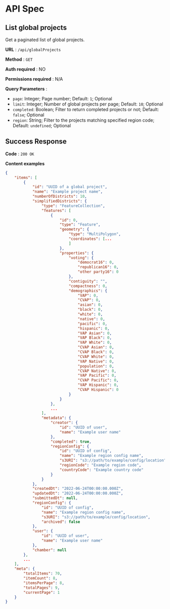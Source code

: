 # API Spec

## List global projects

Get a paginated list of global projects.

**URL** : `/api/globalProjects`

**Method** : `GET`

**Auth required** : NO

**Permissions required** : N/A

**Query Parameters** :
- `page`: Integer; Page number; Default: `1`; Optional
- `limit`: Integer; Number of global projects per page; Default: `10`; Optional
- `completed`: Boolean; Filter to return completed projects or not; Default: `false`; Optional
- `region`: String; Filter to the projects matching specified region code; Default: `undefined`; Optional

## Success Response

**Code** : `200 OK`

**Content examples**

```json
{
    "items": [
        {
            "id": "UUID of a global project",
            "name": "Example project name",
            "numberOfDistricts": 10,
            "simplifiedDistricts": {
                "type": "FeatureCollection",
                "features": [
                    {
                        "id": 0,
                        "type": "Feature",
                        "geometry": {
                            "type": "MultiPolygon",
                            "coordinates": [...
                            ]
                        },
                        "properties": {
                            "voting": {
                                "democrat16": 0,
                                "republican16": 0,
                                "other party16": 0
                            },
                            "contiguity": "",
                            "compactness": 0,
                            "demographics": {
                                "VAP": 0,
                                "CVAP": 0,
                                "asian": 0,
                                "black": 0,
                                "white": 0,
                                "native": 0,
                                "pacific": 0,
                                "hispanic": 0,
                                "VAP Asian": 0,
                                "VAP Black": 0,
                                "VAP White": 0,
                                "CVAP Asian": 0,
                                "CVAP Black": 0,
                                "CVAP White": 0,
                                "VAP Native": 0,
                                "population": 0,
                                "CVAP Native": 0,
                                "VAP Pacific": 0,
                                "CVAP Pacific": 0,
                                "VAP Hispanic": 0,
                                "CVAP Hispanic": 0
                            }
                        }
                    },
                    ...
                ],
                "metadata": {
                    "creator": {
                        "id": "UUID of user",
                        "name": "Example user name"
                    },
                    "completed": true,
                    "regionConfig": {
                        "id": "UUID of config",
                        "name": "Example region config name",
                        "s3URI": "s3://path/to/example/config/location",
                        "regionCode": "Example region code",
                        "countryCode": "Example country code"
                    }
                }
            },
            "createdDt": "2022-06-24T00:00:00.000Z",
            "updatedDt": "2022-06-24T00:00:00.000Z",
            "submittedDt": null,
            "regionConfig": {
                "id": "UUID of config",
                "name": "Example region config name",
                "s3URI": "s3://path/to/example/config/location",
                "archived": false
            },
            "user": {
                "id": "UUID of user",
                "name": "Example user name"
            },
            "chamber": null
        },
        ...
    ],
    "meta": {
        "totalItems": 70,
        "itemCount": 8,
        "itemsPerPage": 8,
        "totalPages": 9,
        "currentPage": 1
    }
}
```
